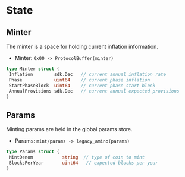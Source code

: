 <!--
order: 2
-->

# State

## Minter

The minter is a space for holding current inflation information.

- Minter: `0x00 -> ProtocolBuffer(minter)`

```go
type Minter struct {
 Inflation        sdk.Dec   // current annual inflation rate
 Phase            uint64    // current phase inflation
 StartPhaseBlock  uint64    // current phase start block 
 AnnualProvisions sdk.Dec   // current annual expected provisions
}
```

## Params

Minting params are held in the global params store.

- Params: `mint/params -> legacy_amino(params)`

```go
type Params struct {
 MintDenom           string  // type of coin to mint
 BlocksPerYear       uint64   // expected blocks per year
}
```
